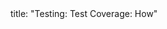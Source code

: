 <frontmatter>
title: "Testing: Test Coverage: How"
</frontmatter>

<include src="unit-inPage-asFlat.md" boilerplate />
